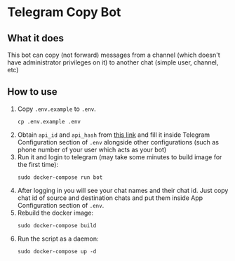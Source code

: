 # Telegram Copy Bot


## What it does
This bot can copy (not forward) messages from a channel (which doesn't have administrator privileges on it) to another chat (simple user, channel, etc)

## How to use
1. Copy `.env.example` to `.env`.
    ```
    cp .env.example .env
    ```
2. Obtain `api_id` and `api_hash` from [this link](https://my.telegram.org/apps) and fill it inside Telegram Configuration section of `.env` alongside other configurations (such as phone number of your user which acts as your bot)
3. Run it and login to telegram (may take some minutes to build image for the first time):
    ```
    sudo docker-compose run bot
    ```
4. After logging in you will see your chat names and their chat id. Just copy chat id of source and destination chats and put them inside App Configuration section of `.env`.
5. Rebuild the docker image:
    ```
    sudo docker-compose build
    ```
6. Run the script as a daemon:
     ```
    sudo docker-compose up -d
    ```

